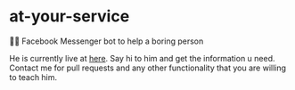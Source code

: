 # at-your-service

:guardsman: Facebook Messenger bot to help a boring person

He is currently live at [here](https://m.me/cinephi1e). Say hi to him and get the information u need. Contact me for pull requests and any other functionality that you are willing to teach him.
